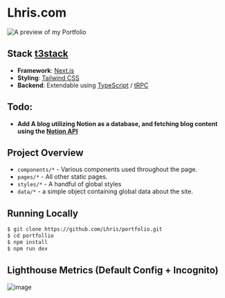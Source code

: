 # Lhris.com
![A preview of my Portfolio](https://user-images.githubusercontent.com/36282285/216912558-b5828a4b-b06a-4057-9c5f-4e02d41a9f70.png)

## Stack [t3stack](https://create.t3.gg/)
- **Framework**: [Next.js](https://nextjs.org/)
- **Styling**: [Tailwind CSS](https://tailwindcss.com/)
- **Backend**: Extendable using [TypeScript](https://www.typescriptlang.org/) / [tRPC](https://trpc.io/)

## Todo:
- **Add A blog utilizing Notion as a database, and fetching blog content using the [Notion API](https://developers.notion.com/)**

## Project Overview

- `components/*` - Various components used throughout the page.
- `pages/*` - All other static pages.
- `styles/*` - A handful of global styles
- `data/*` - a simple object containing global data about the site.

## Running Locally

```bash
$ git clone https://github.com/Lhris/portfolio.git
$ cd portfollio
$ npm install
$ npm run dev
```

## Lighthouse Metrics (Default Config + Incognito)
![image](https://user-images.githubusercontent.com/36282285/216913280-d49e65ff-2f79-4b76-a4c6-41776521f047.png)

